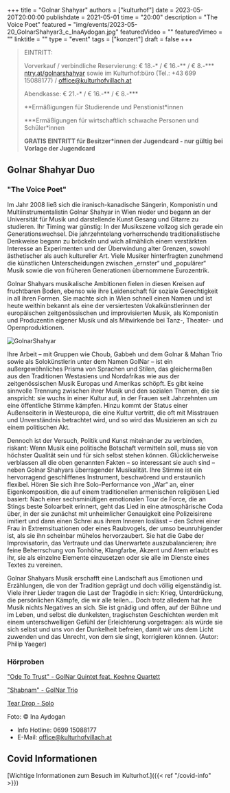 +++
title = "Golnar Shahyar"
authors = ["kulturhof"]
date = 2023-05-20T20:00:00
publishdate = 2021-05-01
time = "20:00"
description = "The Voice Poet"
featured = "img/events/2023-05-20_GolnarShahyar3_c_InaAydogan.jpg"
featuredVideo = ""
featuredVimeo = ""
linktitle = ""
type = "event"
tags = ["konzert"]
draft = false
+++

> EINTRITT: 
> 
> Vorverkauf / verbindliche Reservierung: € 18.-\* / € 16.-\*\* / € 8.-\*\*\* [ntry.at/golnarshahyar](https://ntry.at/golnarshahyar) sowie im Kulturhof:büro (Tel.: +43 699 15088177) / office@kulturhofvillach.at
>
> Abendkasse: € 21.-\* / € 16.-\*\* / € 8.-\*\*\*
> 
> \*\*Ermäßigungen für Studierende und Penstionist\*innen
> 
> \*\*\*Ermäßigungen für wirtschaftlich schwache Personen und Schüler\*innen
> 
> **GRATIS EINTRITT für Besitzer\*innen der Jugendcard - nur gültig bei Vorlage der Jugendcard**



## Golnar Shahyar Duo
### "The Voice Poet"

Im Jahr 2008 ließ sich die iranisch-kanadische Sängerin, Komponistin und Multiinstrumentalistin Golnar Shahyar in Wien nieder und begann an der Universität für Musik und darstellende Kunst Gesang und Gitarre zu studieren. Ihr Timing war günstig: In der Musikszene vollzog sich gerade ein Generationswechsel. Die jahrzehntelang vorherrschende traditionalistische Denkweise begann zu bröckeln und wich allmählich einem verstärkten Interesse an Experimenten und der Überwindung alter Grenzen, sowohl ästhetischer als auch kultureller Art. Viele Musiker hinterfragten zunehmend die künstlichen Unterscheidungen zwischen „ernster“ und „populärer“ Musik sowie die von früheren Generationen übernommene Eurozentrik. 

Golnar Shahyars musikalische Ambitionen fielen in diesen Kreisen auf fruchtbaren Boden, ebenso wie ihre Leidenschaft für soziale Gerechtigkeit in all ihren Formen. Sie machte sich in Wien schnell einen Namen und ist heute weithin bekannt als eine der versiertesten Vokalkünstlerinnen der europäischen zeitgenössischen und improvisierten Musik, als Komponistin und Produzentin eigener Musik und als Mitwirkende bei Tanz-, Theater- und Opernproduktionen.

![GolnarShahyar](/img/events/2023-05-20_GolnarShahyar1_c_InaAydogan.jpg)

Ihre Arbeit – mit Gruppen wie Choub, Gabbeh und dem Golnar & Mahan Trio sowie als Solokünstlerin unter dem Namen GolNar – ist ein außergewöhnliches Prisma von Sprachen und Stilen, das gleichermaßen aus den Traditionen Westasiens und Nordafrikas wie aus der zeitgenössischen Musik Europas und Amerikas schöpft. Es gibt keine sinnvolle Trennung zwischen ihrer Musik und den sozialen Themen, die sie anspricht: sie wuchs in einer Kultur auf, in der Frauen seit Jahrzehnten um eine öffentliche Stimme kämpfen. Hinzu kommt der Status einer Außenseiterin in Westeuropa, die eine Kultur vertritt, die oft mit Misstrauen und Unverständnis betrachtet wird, und so wird das Musizieren an sich zu einem politischen Akt.

Dennoch ist der Versuch, Politik und Kunst miteinander zu verbinden, riskant: Wenn Musik eine politische Botschaft vermitteln soll, muss sie von höchster Qualität sein und für sich selbst stehen können. Glücklicherweise verblassen all die oben genannten Fakten – so interessant sie auch sind – neben Golnar Shahyars überragender Musikalität. Ihre Stimme ist ein hervorragend geschliffenes Instrument, beschwörend und erstaunlich flexibel. Hören Sie sich ihre Solo-Performance von „War“ an, einer Eigenkomposition, die auf einem traditionellen armenischen religiösen Lied basiert: Nach einer sechsminütigen emotionalen Tour de Force, die an Stings beste Soloarbeit erinnert, geht das Lied in eine atmosphärische Coda über, in der sie zunächst mit unheimlicher Genauigkeit eine Polizeisirene imitiert und dann einen Schrei aus ihrem Inneren loslässt – den Schrei einer Frau in Extremsituationen oder eines Raubvogels, der umso beunruhigender ist, als sie ihn scheinbar mühelos hervorzaubert. Sie hat die Gabe der Improvisatorin, das Vertraute und das Unerwartete auszubalancieren; ihre feine Beherrschung von Tonhöhe, Klangfarbe, Akzent und Atem erlaubt es ihr, sie als einzelne Elemente einzusetzen oder sie alle im Dienste eines Textes zu vereinen. 

Golnar Shahyars Musik erschafft eine Landschaft aus Emotionen und Erzählungen, die von der Tradition geprägt und doch völlig eigenständig ist. Viele ihrer Lieder tragen die Last der Tragödie in sich: Krieg, Unterdrückung, die persönlichen Kämpfe, die wir alle teilen... Doch trotz alledem hat ihre Musik nichts Negatives an sich. Sie ist gnädig und offen, auf der Bühne und im Leben, und selbst die dunkelsten, tragischsten Geschichten werden mit einem unterschwelligen Gefühl der Erleichterung vorgetragen: als würde sie sich selbst und uns von der Dunkelheit befreien, damit wir uns dem Licht zuwenden und das Unrecht, von dem sie singt, korrigieren können. (Autor: Philip Yaeger)

### Hörproben
["Ode To Trust" - GolNar Quintet feat. Koehne Quartett](https://www.youtube.com/watch?v=GxDXOXEAMKM)

["Shabnam" - GolNar Trio](https://www.youtube.com/watch?v=SX2C5F3XxbM)

[Tear Drop - Solo](https://www.youtube.com/watch?v=s94eas5bkC8&feature=youtu.be)

Foto: © Ina Aydogan


- Info Hotline: 0699 15088177 
- E-Mail: office@kulturhofvillach.at

## Covid Informationen 

[Wichtige Informationen zum Besuch im Kulturhof.]({{< ref "/covid-info" >}})
